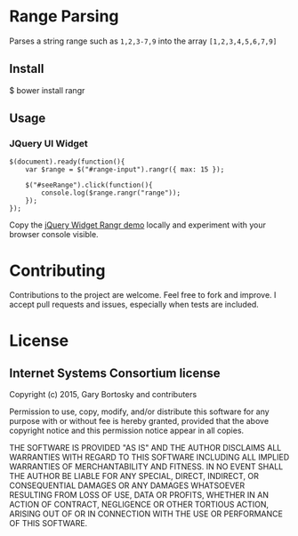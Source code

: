 # Range Parsing

Parses a string range such as `1,2,3-7,9` into the array `[1,2,3,4,5,6,7,9]`

## Install

$ bower install rangr

## Usage

### JQuery UI Widget

```script
$(document).ready(function(){
    var $range = $("#range-input").rangr({ max: 15 });
    
    $("#seeRange").click(function(){
        console.log($range.rangr("range"));
    });
});
```
Copy the [jQuery Widget Rangr demo](jqdemo.html) locally and experiment with your browser console visible.

# Contributing

Contributions to the project are welcome. Feel free to fork and improve. I accept pull requests and issues, especially when tests are included.

# License

## Internet Systems Consortium license
Copyright (c) 2015, Gary Bortosky and contributers

Permission to use, copy, modify, and/or distribute this software for any purpose
with or without fee is hereby granted, provided that the above copyright notice
and this permission notice appear in all copies.

THE SOFTWARE IS PROVIDED "AS IS" AND THE AUTHOR DISCLAIMS ALL WARRANTIES WITH
REGARD TO THIS SOFTWARE INCLUDING ALL IMPLIED WARRANTIES OF MERCHANTABILITY AND
FITNESS. IN NO EVENT SHALL THE AUTHOR BE LIABLE FOR ANY SPECIAL, DIRECT,
INDIRECT, OR CONSEQUENTIAL DAMAGES OR ANY DAMAGES WHATSOEVER RESULTING FROM LOSS
OF USE, DATA OR PROFITS, WHETHER IN AN ACTION OF CONTRACT, NEGLIGENCE OR OTHER
TORTIOUS ACTION, ARISING OUT OF OR IN CONNECTION WITH THE USE OR PERFORMANCE OF
THIS SOFTWARE.
